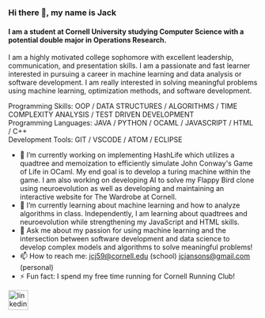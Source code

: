 ### Hi there 👋, my name is Jack
#### I am a student at Cornell University studying Computer Science with a potential double major in Operations Research.
I am a highly motivated college sophomore with excellent leadership, communication, and presentation skills.  I am a passionate and fast learner interested in pursuing a career in machine learning and data analysis or software development.  I am really interested in solving meaningful problems using machine learning, optimization methods, and software development.

Programming Skills: OOP / DATA STRUCTURES / ALGORITHMS / TIME COMPLEXITY ANALYSIS / TEST DRIVEN DEVELOPMENT  
Programming Languages: JAVA / PYTHON / OCAML / JAVASCRIPT / HTML / C++  
Development Tools: GIT / VSCODE / ATOM / ECLIPSE  

- 🔭 I’m currently working on implementing HashLife which utilizes a quadtree and memoization to efficiently simulate John Conway's Game of Life in OCaml.  My end goal is to develop a turing machine within the game.  I am also working on developing AI to solve my Flappy Bird clone using neuroevolution as well as developing and maintaining an interactive website for The Wardrobe at Cornell.  
- 🌱 I’m currently learning about machine learning and how to analyze algorithms in class.  Independently, I am learning about quadtrees and neuroevolution while strengthening my JavaScript and HTML skills.  
- 💬 Ask me about my passion for using machine learning and the intersection between software development and data science to develop complex models and algorithms to solve meaningful problems!  
- 📫 How to reach me: jcj59@cornell.edu (school) jcjansons@gmail.com (personal)  
- ⚡ Fun fact: I spend my free time running for Cornell Running Club!  


[<img src='https://cdn.jsdelivr.net/npm/simple-icons@3.0.1/icons/linkedin.svg' alt='linkedin' height='40'>](https://www.linkedin.com/in/jack-jansons-206b52220/)  


<!--
**jcj59/jcj59** is a ✨ _special_ ✨ repository because its `README.md` (this file) appears on your GitHub profile.

Here are some ideas to get you started:

- 🔭 I’m currently working on ...
- 🌱 I’m currently learning ...
- 👯 I’m looking to collaborate on ...
- 🤔 I’m looking for help with ...
- 💬 Ask me about ...
- 📫 How to reach me: ...
- 😄 Pronouns: ...
- ⚡ Fun fact: ...
-->
